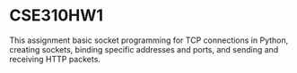 # CSE310HW1

This assignment basic socket programming for TCP connections in Python, creating sockets, binding specific addresses and ports, and sending and receiving HTTP packets.


